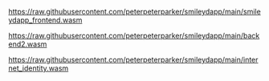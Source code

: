 https://raw.githubusercontent.com/peterpeterparker/smileydapp/main/smileydapp_frontend.wasm

https://raw.githubusercontent.com/peterpeterparker/smileydapp/main/backend2.wasm

https://raw.githubusercontent.com/peterpeterparker/smileydapp/main/internet_identity.wasm